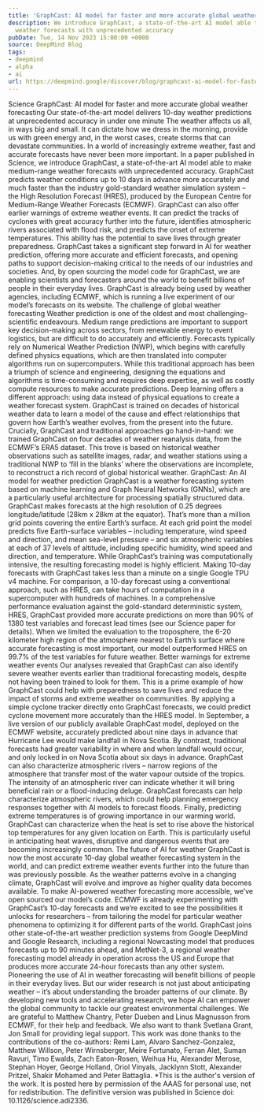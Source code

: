 ```yaml
---
title: 'GraphCast: AI model for faster and more accurate global weather forecasting'
description: We introduce GraphCast, a state-of-the-art AI model able to make medium-range
  weather forecasts with unprecedented accuracy
pubDate: Tue, 14 Nov 2023 15:00:00 +0000
source: DeepMind Blog
tags:
- deepmind
- alpha
- ai
url: https://deepmind.google/discover/blog/graphcast-ai-model-for-faster-and-more-accurate-global-weather-forecasting/
---
```


Science
GraphCast: AI model for faster and more accurate global weather forecasting
Our state-of-the-art model delivers 10-day weather predictions at unprecedented accuracy in under one minute
The weather affects us all, in ways big and small. It can dictate how we dress in the morning, provide us with green energy and, in the worst cases, create storms that can devastate communities. In a world of increasingly extreme weather, fast and accurate forecasts have never been more important.
In a paper published in Science, we introduce GraphCast, a state-of-the-art AI model able to make medium-range weather forecasts with unprecedented accuracy. GraphCast predicts weather conditions up to 10 days in advance more accurately and much faster than the industry gold-standard weather simulation system – the High Resolution Forecast (HRES), produced by the European Centre for Medium-Range Weather Forecasts (ECMWF).
GraphCast can also offer earlier warnings of extreme weather events. It can predict the tracks of cyclones with great accuracy further into the future, identifies atmospheric rivers associated with flood risk, and predicts the onset of extreme temperatures. This ability has the potential to save lives through greater preparedness.
GraphCast takes a significant step forward in AI for weather prediction, offering more accurate and efficient forecasts, and opening paths to support decision-making critical to the needs of our industries and societies. And, by open sourcing the model code for GraphCast, we are enabling scientists and forecasters around the world to benefit billions of people in their everyday lives. GraphCast is already being used by weather agencies, including ECMWF, which is running a live experiment of our model’s forecasts on its website.
The challenge of global weather forecasting
Weather prediction is one of the oldest and most challenging–scientific endeavours. Medium range predictions are important to support key decision-making across sectors, from renewable energy to event logistics, but are difficult to do accurately and efficiently.
Forecasts typically rely on Numerical Weather Prediction (NWP), which begins with carefully defined physics equations, which are then translated into computer algorithms run on supercomputers. While this traditional approach has been a triumph of science and engineering, designing the equations and algorithms is time-consuming and requires deep expertise, as well as costly compute resources to make accurate predictions.
Deep learning offers a different approach: using data instead of physical equations to create a weather forecast system. GraphCast is trained on decades of historical weather data to learn a model of the cause and effect relationships that govern how Earth’s weather evolves, from the present into the future.
Crucially, GraphCast and traditional approaches go hand-in-hand: we trained GraphCast on four decades of weather reanalysis data, from the ECMWF’s ERA5 dataset. This trove is based on historical weather observations such as satellite images, radar, and weather stations using a traditional NWP to ‘fill in the blanks’ where the observations are incomplete, to reconstruct a rich record of global historical weather.
GraphCast: An AI model for weather prediction
GraphCast is a weather forecasting system based on machine learning and Graph Neural Networks (GNNs), which are a particularly useful architecture for processing spatially structured data.
GraphCast makes forecasts at the high resolution of 0.25 degrees longitude/latitude (28km x 28km at the equator). That’s more than a million grid points covering the entire Earth’s surface. At each grid point the model predicts five Earth-surface variables – including temperature, wind speed and direction, and mean sea-level pressure – and six atmospheric variables at each of 37 levels of altitude, including specific humidity, wind speed and direction, and temperature.
While GraphCast’s training was computationally intensive, the resulting forecasting model is highly efficient. Making 10-day forecasts with GraphCast takes less than a minute on a single Google TPU v4 machine. For comparison, a 10-day forecast using a conventional approach, such as HRES, can take hours of computation in a supercomputer with hundreds of machines.
In a comprehensive performance evaluation against the gold-standard deterministic system, HRES, GraphCast provided more accurate predictions on more than 90% of 1380 test variables and forecast lead times (see our Science paper for details). When we limited the evaluation to the troposphere, the 6-20 kilometer high region of the atmosphere nearest to Earth’s surface where accurate forecasting is most important, our model outperformed HRES on 99.7% of the test variables for future weather.
Better warnings for extreme weather events
Our analyses revealed that GraphCast can also identify severe weather events earlier than traditional forecasting models, despite not having been trained to look for them. This is a prime example of how GraphCast could help with preparedness to save lives and reduce the impact of storms and extreme weather on communities.
By applying a simple cyclone tracker directly onto GraphCast forecasts, we could predict cyclone movement more accurately than the HRES model. In September, a live version of our publicly available GraphCast model, deployed on the ECMWF website, accurately predicted about nine days in advance that Hurricane Lee would make landfall in Nova Scotia. By contrast, traditional forecasts had greater variability in where and when landfall would occur, and only locked in on Nova Scotia about six days in advance.
GraphCast can also characterize atmospheric rivers – narrow regions of the atmosphere that transfer most of the water vapour outside of the tropics. The intensity of an atmospheric river can indicate whether it will bring beneficial rain or a flood-inducing deluge. GraphCast forecasts can help characterize atmospheric rivers, which could help planning emergency responses together with AI models to forecast floods.
Finally, predicting extreme temperatures is of growing importance in our warming world. GraphCast can characterize when the heat is set to rise above the historical top temperatures for any given location on Earth. This is particularly useful in anticipating heat waves, disruptive and dangerous events that are becoming increasingly common.
The future of AI for weather
GraphCast is now the most accurate 10-day global weather forecasting system in the world, and can predict extreme weather events further into the future than was previously possible. As the weather patterns evolve in a changing climate, GraphCast will evolve and improve as higher quality data becomes available.
To make AI-powered weather forecasting more accessible, we’ve open sourced our model’s code. ECMWF is already experimenting with GraphCast’s 10-day forecasts and we’re excited to see the possibilities it unlocks for researchers – from tailoring the model for particular weather phenomena to optimizing it for different parts of the world.
GraphCast joins other state-of-the-art weather prediction systems from Google DeepMind and Google Research, including a regional Nowcasting model that produces forecasts up to 90 minutes ahead, and MetNet-3, a regional weather forecasting model already in operation across the US and Europe that produces more accurate 24-hour forecasts than any other system.
Pioneering the use of AI in weather forecasting will benefit billions of people in their everyday lives. But our wider research is not just about anticipating weather – it’s about understanding the broader patterns of our climate. By developing new tools and accelerating research, we hope AI can empower the global community to tackle our greatest environmental challenges.
We are grateful to Matthew Chantry, Peter Dueben and Linus Magnusson from ECMWF, for their help and feedback. We also want to thank Svetlana Grant, Jon Small for providing legal support. This work was done thanks to the contributions of the co-authors: Remi Lam, Alvaro Sanchez-Gonzalez, Matthew Willson, Peter Wirnsberger, Meire Fortunato, Ferran Alet, Suman Ravuri, Timo Ewalds, Zach Eaton-Rosen, Weihua Hu, Alexander Merose, Stephan Hoyer, George Holland, Oriol Vinyals, Jacklynn Stott, Alexander Pritzel, Shakir Mohamed and Peter Battaglia.
*This is the author's version of the work. It is posted here by permission of the AAAS for personal use, not for redistribution. The definitive version was published in Science doi: 10.1126/science.adi2336.